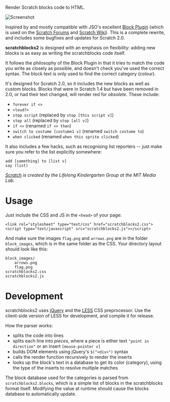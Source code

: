 Render Scratch blocks code to HTML.

![Screenshot](http://i.imgur.com/zp9Sty7.png)

Inspired by and mostly compatible with JSO's
excellent [Block Plugin](http://wiki.scratch.mit.edu/wiki/Block_Plugin) (which
is used on the [Scratch Forums](http://scratch.mit.edu/forums/) and [Scratch
Wiki](http://wiki.scratch.mit.edu)). This is a complete rewrite, and includes some bugfixes and updates for Scratch 2.0.

**scratchblocks2** is designed with an emphasis on flexibility: adding new blocks is as easy as writing the scratchblocks code itself.

It follows the philosophy of the Block Plugin in that it tries to match the code you
write as closely as possible, and doesn't check you've used the correct syntax.
The block text is only used to find the correct category (colour).

It's designed for Scratch 2.0, so it includes the new blocks as well as custom
blocks. Blocks that were in Scratch 1.4 but have been removed in 2.0, or had
their text changed, will render red for *obsolete*. These include:

* `forever if <>`
* `<loud?>`
* `stop script` (replaced by `stop [this script v]`)
* `stop all` (replaced by `stop [all v]`)
* `if <>` (renamed `if <> then`)
* `switch to costume [costume1 v]` (renamed `switch costume to`)
* `when clicked` (renamed `when this sprite clicked`)

It also includes a few hacks, such as recognising list reporters -- just make sure
you refer to the list explicitly somewhere:

    add [something] to [list v]
    say (list)

_[Scratch](http://scratch.mit.edu/) is created by the Lifelong Kindergarten Group
at the MIT Media Lab._

# Usage

Just include the CSS and JS in the `<head>` of your page:

    <link rel="stylesheet" type="text/css" href="scratchblocks2.css">
    <script type="text/javascript" src="scratchblocks2.js"></script>

And make sure the images `flag.png` and `arrows.png` are in the folder
`block_images`, which is in the same folder as the CSS. Your directory layout
should look like this:

    block_images/
        arrows.png
        flag.png
    scratchblocks2.css
    scratchblocks2.js


# Development

scratchblocks2 uses [jQuery](http://jquery.com/) and the
[LESS](http://lesscss.org/) CSS preprocessor. Use the client-side version of
LESS for development, and compile it for release.

How the parser works:

* splits the code into lines
* splits each line into *pieces*, where a piece is either text `"point in
  direction"` or an insert `[mouse-pointer v]`
* builds DOM elements using jQuery's `$("<div>")` syntax
* calls the render function recursively to render the inserts
* looks up the block's text in a database to get its color (category), using the
  type of the inserts to resolve multiple matches

The block database used for the categories is parsed from
`scratchblocks2.blocks`, which is a simple list of blocks in the scratchblocks
format itself. Modifying the value at runtime should cause the blocks database
to automatically update.
